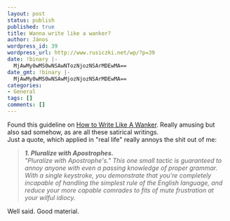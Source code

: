 ```yaml
---
layout: post
status: publish
published: true
title: Wanna write like a wanker?
author: János
wordpress_id: 39
wordpress_url: http://www.rusiczki.net/wp/?p=39
date: !binary |-
  MjAwMy0wMS0wNSAwNTozNjozNSArMDEwMA==
date_gmt: !binary |-
  MjAwMy0wMS0wNSAwMjozNjozNSArMDEwMA==
categories:
- General
tags: []
comments: []
---
```

<p>Found this guideline on <a href="http://www.infernus.net/rants/write_like_a_wanker.html" title="Hilarious!">How to Write Like A Wanker</a>. Really amusing but also sad somehow, as are all these satirical writings.<br />
Just a quote, which applied in "real life" really annoys the shit out of me:</p>
<blockquote><p><i><b>1. Pluralize with Apostrophes.</b><br />
"Pluralize with Apostrophe's." This one small tactic is guaranteed to annoy anyone with even a passing knowledge of proper grammar. With a single keystroke, you demonstrate that you're completely incapable of handling the simplest rule of the English language, and reduce your more capable comrades to fits of mute frustration at your wilful idiocy.</i></p></blockquote>
<p>Well said. Good material.</p>
